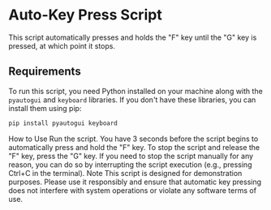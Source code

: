# Auto-Key Press Script

This script automatically presses and holds the "F" key until the "G" key is pressed, at which point it stops.

## Requirements

To run this script, you need Python installed on your machine along with the `pyautogui` and `keyboard` libraries. If you don't have these libraries, you can install them using pip:

```bash
pip install pyautogui keyboard
```

How to Use
Run the script.
You have 3 seconds before the script begins to automatically press and hold the "F" key.
To stop the script and release the "F" key, press the "G" key.
If you need to stop the script manually for any reason, you can do so by interrupting the script execution (e.g., pressing Ctrl+C in the terminal).
Note
This script is designed for demonstration purposes. Please use it responsibly and ensure that automatic key pressing does not interfere with system operations or violate any software terms of use.